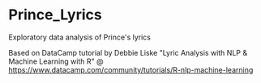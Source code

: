 # Prince_Lyrics
Exploratory data analysis of Prince's lyrics

Based on DataCamp tutorial by Debbie Liske
"Lyric Analysis with NLP & Machine Learning with R" @
https://www.datacamp.com/community/tutorials/R-nlp-machine-learning
